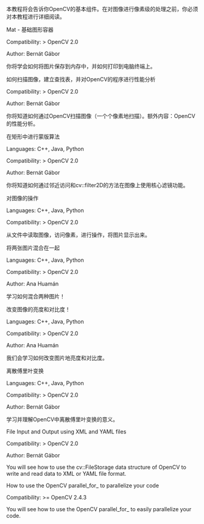 本教程将会告诉你OpenCV的基本组件。在对图像进行像素级的处理之前，你必须对本教程进行详细阅读。

Mat - 基础图形容器

Compatibility: > OpenCV 2.0

Author: Bernát Gábor

你将学会如何将图片保存到内存中，并如何打印到电脑终端上。

如何扫描图像，建立查找表，并对OpenCV的程序进行性能分析

Compatibility: > OpenCV 2.0

Author: Bernát Gábor

你将知道如何通过OpenCV扫描图像（一个个像素地扫描）。额外内容：OpenCV的性能分析。

在矩形中进行蒙版算法

Languages: C++, Java, Python

Compatibility: > OpenCV 2.0

Author: Bernát Gábor

你将知道如何通过邻近访问和cv::filter2D的方法在图像上使用核心滤镜功能。

对图像的操作

Languages: C++, Java, Python

Compatibility: > OpenCV 2.0

从文件中读取图像，访问像素，进行操作，将图片显示出来。

将两张图片混合在一起

Languages: C++, Java, Python

Compatibility: > OpenCV 2.0

Author: Ana Huamán

学习如何混合两种图片！

改变图像的亮度和对比度！

Languages: C++, Java, Python

Compatibility: > OpenCV 2.0

Author: Ana Huamán

我们会学习如何改变图片地亮度和对比度。

离散傅里叶变换

Languages: C++, Java, Python

Compatibility: > OpenCV 2.0

Author: Bernát Gábor

学习并理解OpenCV中离散傅里叶变换的意义。

File Input and Output using XML and YAML files

Compatibility: > OpenCV 2.0

Author: Bernát Gábor

You will see how to use the cv::FileStorage data structure of OpenCV to write and read data to XML or YAML file format.

How to use the OpenCV parallel_for_ to parallelize your code

Compatibility: >= OpenCV 2.4.3

You will see how to use the OpenCV parallel_for_ to easily parallelize your code.
